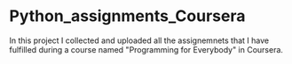 # Python_assignments_Coursera

In this project I collected and uploaded all the assignemnets that I have fulfilled during a course named "Programming for Everybody" in Coursera.
